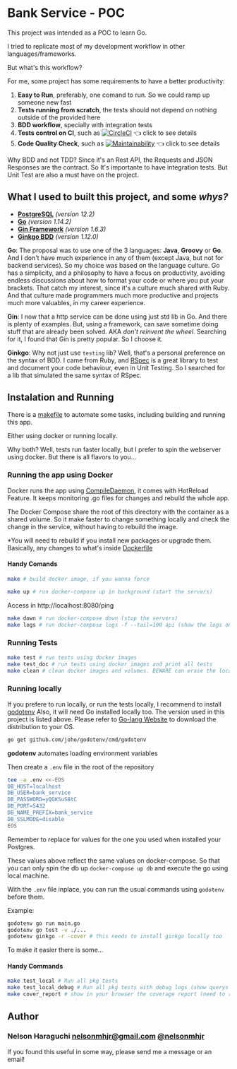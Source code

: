# Bank Service - POC

This project was intended as a POC to learn Go.

I tried to replicate most of my development workflow in other languages/frameworks. 

But what's this workflow?

For me, some project has some requirements to have a better productivity:

1. **Easy to Run**, preferably, one comand to run. So we could ramp up someone new fast
2. **Tests running from scratch**, the tests should not depend on nothing outside of the provided here
3. **BDD workflow**, specially with integration tests
4. **Tests control on CI**, such as [![CircleCI](https://circleci.com/gh/nelsonmhjr/bank_service.svg?style=shield)](<LINK>) :point_left: click to see details
5. **Code Quality Check**, such as [![Maintainability](https://api.codeclimate.com/v1/badges/0f7c53f39dba077e3a50/maintainability)](https://codeclimate.com/github/nelsonmhjr/bank_service/maintainability) :point_left: click to see details

Why BDD and not TDD? Since it's an Rest API, the Requests and JSON Responses are the contract. So It's importante to have integration tests.
But Unit Test are also a must have on the project.

## What I used to built this project, and some _whys?_

* [**PostgreSQL**](https://www.postgresql.org/) _(version 12.2)_
* [**Go**](https://golang.org/) _(version 1.14.2)_
* [**Gin Framework**](https://gin-gonic.com/) _(version 1.6.3)_
* [**Ginkgo BDD**](https://onsi.github.io/ginkgo/) _(version 1.12.0)_

**Go**: The proposal was to use one of the 3 languages: **Java**, **Groovy** or **Go**.
And I don't have much experience in any of them (except Java, but not for backend services).
So my choice was based on the language culture. Go has a simplicity, and a philosophy to have a
focus on productivity, avoiding endless discussions about how to format your code or where you put your brackets.
That catch my interest, since it's a culture much shared with Ruby. And that culture
made programmers much more productive and projects much more valuables, in my career experience. 

**Gin**: I now that a http service can be done using just std lib in Go. And there is plenty of examples. But, using a framework, can save sometime doing stuff that are already been solved. AKA _don't reinvent the wheel_. Searching for it, I found that Gin is pretty popular. So I choose it. 

**Ginkgo**: Why not just use `testing` lib? Well, that's a personal preference on the syntax of BDD. I came from Ruby, and [RSpec](https://rspec.info/) is a great library to test and document your code behaviour, even in Unit Testing. So I searched for a lib that simulated the same syntax of RSpec.


## Instalation and Running

There is a [makefile](https://github.com/nelsonmhjr/bank_service/blob/master/makefile) to automate some tasks, including building and running this app. 

Either using docker or running locally.

Why both? Well, tests run faster locally, but I prefer to spin the webserver using docker.
But there is all flavors to you...
  
### Running the app using Docker

Docker runs the app using [CompileDaemon](https://github.com/githubnemo/CompileDaemon), it comes with HotReload Feature.
It keeps monitoring .go files for changes and rebuild the whole app.

The Docker Compose share the root of this directory with the container as a shared volume.
So it make faster to change something locally and check the change in the service, without having to rebuild the image.

*You will need to rebuild if you install new packages or upgrade them. Basically, any changes to what's inside [Dockerfile](https://github.com/nelsonmhjr/bank_service/blob/master/Dockerfile)

#### Handy Comands

```bash
make # build docker image, if you wanna force 
```

```bash
make up # run docker-compose up in background (start the servers)
```

Access in http://localhost:8080/ping

```bash
make down # run docker-compose down (stop the servers)
make logs # run docker-compose logs -f --tail=100 api (show the logs on screen and keep showing)
```

### Running Tests

```bash
make test # run tests using docker images
make test_doc # run tests using docker images and print all tests 
make clean # clean docker images and volumes. BEWARE can erase the local Database
```

### Running locally

If you prefere to run locally, or run the tests locally, I recommend to install [godotenv](https://github.com/joho/godotenv)
Also, it will need Go installed locally too. The version used in this project is listed above.
Please refer to [Go-lang Website](https://golang.org/) to download the distribution to your OS.

```bash
go get github.com/joho/godotenv/cmd/godotenv
```

**godotenv** automates loading environment variables

Then create a `.env` file in the root of the repository

```bash
tee -a .env <<-EOS
DB_HOST=localhost
DB_USER=bank_service
DB_PASSWORD=yQGKSuS8tC
DB_PORT=5432
DB_NAME_PREFIX=bank_service
DB_SSLMODE=disable
EOS
```
Remember to replace for values for the one you used when installed your Postgres.

These values above reflect the same values on docker-compose. So that you can
only spin the db up `docker-compose up db` 
and execute the go using local machine.

With the `.env` file inplace, you can run the usual commands using `godotenv` before them.

Example:

```bash
godotenv go run main.go
godotenv go test -v ./...
godotenv ginkgo -r -cover # this needs to install ginkgo locally too
```

To make it easier there is some...

#### Handy Commands

```bash
make test_local # Run all pkg tests 
make test_local_debug # Run all pkg tests with debug logs (show querys and requests)
make cover_report # show in your browser the coverage report (need to run some make test before)
```

## Author

### Nelson Haraguchi <nelsonmhjr@gmail.com> [@nelsonmhjr](https://github.com/nelsonmhjr)


If you found this useful in some way, please send me a message or an email!
